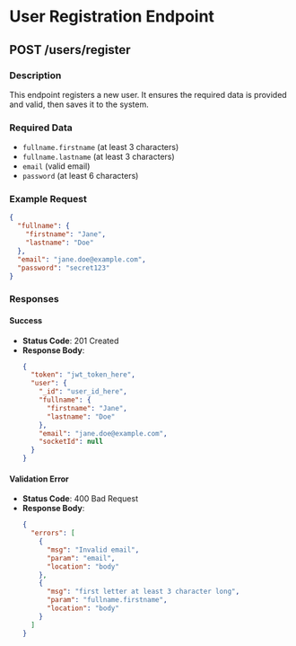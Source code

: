 # User Registration Endpoint

## POST /users/register

### Description
This endpoint registers a new user. It ensures the required data is provided and valid, then saves it to the system.

### Required Data
- `fullname.firstname` (at least 3 characters)
- `fullname.lastname` (at least 3 characters)
- `email` (valid email)
- `password` (at least 6 characters)

### Example Request
```json
{
  "fullname": {
    "firstname": "Jane",
    "lastname": "Doe"
  },
  "email": "jane.doe@example.com",
  "password": "secret123"
}
```

### Responses

#### Success
- **Status Code**: 201 Created
- **Response Body**:
  ```json
  {
    "token": "jwt_token_here",
    "user": {
      "_id": "user_id_here",
      "fullname": {
        "firstname": "Jane",
        "lastname": "Doe"
      },
      "email": "jane.doe@example.com",
      "socketId": null
    }
  }
  ```

#### Validation Error
- **Status Code**: 400 Bad Request
- **Response Body**:
  ```json
  {
    "errors": [
      {
        "msg": "Invalid email",
        "param": "email",
        "location": "body"
      },
      {
        "msg": "first letter at least 3 character long",
        "param": "fullname.firstname",
        "location": "body"
      }
    ]
  }
  ```
